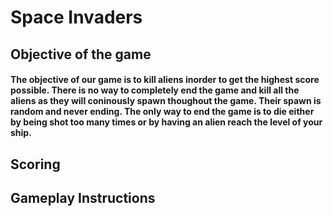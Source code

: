 # Space Invaders
## Objective of the game
#### The objective of our game is to kill aliens inorder to get the highest score possible. There is no way to completely end the game and kill all the aliens as they will coninously spawn thoughout the game. Their spawn is random and never ending. The only way to end the game is to die either by being shot too many times or by having an alien reach the level of your ship. 
## Scoring
## Gameplay Instructions 